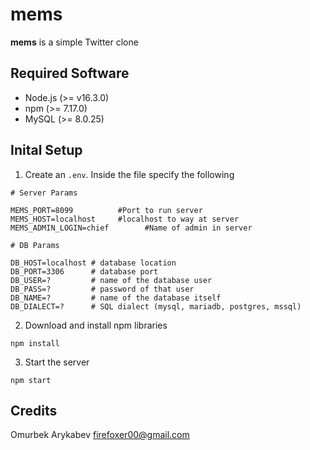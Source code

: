 # mems

**mems** is a simple Twitter clone

## Required Software

* Node.js (>= v16.3.0)
* npm (>= 7.17.0)
* MySQL (>= 8.0.25)

## Inital Setup

1. Create an `.env`. Inside the
file specify the following

```
# Server Params

MEMS_PORT=8099          #Port to run server 
MEMS_HOST=localhost     #localhost to way at server
MEMS_ADMIN_LOGIN=chief        #Name of admin in server

# DB Params

DB_HOST=localhost # database location
DB_PORT=3306      # database port
DB_USER=?         # name of the database user
DB_PASS=?         # password of that user
DB_NAME=?         # name of the database itself
DB_DIALECT=?      # SQL dialect (mysql, mariadb, postgres, mssql)
```

2. Download and install npm libraries

```
npm install
```

3. Start the server

```
npm start
```

## Credits

Omurbek Arykabev <firefoxer00@gmail.com>